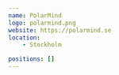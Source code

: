 ```yaml
---
name: PolarMind
logo: polarmind.png
website: https://polarmind.se
location:
    - Stockholm

positions: []
---
```

